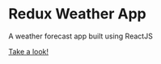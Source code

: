 # Redux Weather App

A weather forecast app built using ReactJS

[Take a look!](http://104.131.7.68:4001/)
